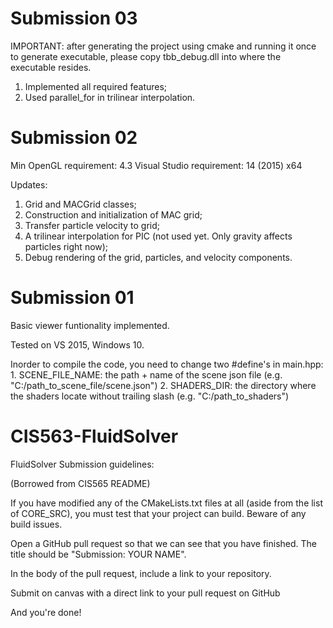 # Submission 03

IMPORTANT: after generating the project using cmake and running it once to generate executable,
please copy tbb_debug.dll into where the executable resides.

1. Implemented all required features;
2. Used parallel_for in trilinear interpolation.


# Submission 02

Min OpenGL requirement: 4.3
Visual Studio requirement: 14 (2015) x64

Updates:
1. Grid and MACGrid classes;
2. Construction and initialization of MAC grid;
3. Transfer particle velocity to grid;
4. A trilinear interpolation for PIC (not used yet. Only gravity affects particles right now);
5. Debug rendering of the grid, particles, and velocity components.


# Submission 01

Basic viewer funtionality implemented.

Tested on VS 2015, Windows 10.

Inorder to compile the code, you need to change two #define's in main.hpp:
    1. SCENE_FILE_NAME: the path + name of the scene json file (e.g. "C:/path_to_scene_file/scene.json")
    2. SHADERS_DIR: the directory where the shaders locate without trailing slash (e.g. "C:/path_to_shaders")


# CIS563-FluidSolver

FluidSolver Submission guidelines:

(Borrowed from CIS565 README)

If you have modified any of the CMakeLists.txt files at all (aside from the list of CORE_SRC), you must test that your project can build. Beware of any build issues.

Open a GitHub pull request so that we can see that you have finished. The title should be "Submission: YOUR NAME".

In the body of the pull request, include a link to your repository.

Submit on canvas with  a direct link to your pull request on GitHub


And you're done!